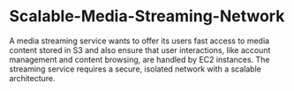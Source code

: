 # Scalable-Media-Streaming-Network
A media streaming service wants to offer its users fast access to media content stored in S3 and also ensure that user interactions, like account management and content browsing, are handled by EC2 instances. The streaming service requires a secure, isolated network with a scalable architecture.
